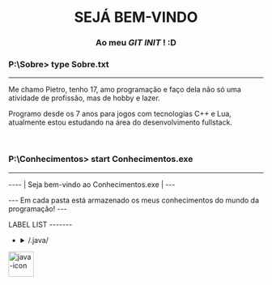 

<h1 align="center">SEJÁ BEM-VINDO</h1>
<h3 align="center">Ao meu <i> GIT INIT</i> ! :D</h3>
<h3>P:\Sobre> type Sobre.txt</h3>

___


<p>Me chamo Pietro, tenho 17, amo programação e faço dela não só uma atividade de profissão, mas de hobby e lazer. 
  
Programo desde os 7 anos para jogos com tecnologias C++ e Lua, atualmente estou estudando na área do desenvolvimento fullstack.
</p>

<br>

<h3>P:\Conhecimentos> start Conhecimentos.exe</h3>

___

<p> ---- | Seja bem-vindo ao Conhecimentos.exe | --- </p>
<p> --- Em cada pasta está armazenado os meus conhecimentos do mundo da programação! --- </p>
<p> LABEL LIST -------

<ul>
<li><details>
  <summary> /.java/ </summary>
  <p>START ------ </p>
  <p>SOBRE A LINGUAGEM: Uma consolídada linguagem de programação para todos os tipos de software e porte</p>
  <p>--------------------</p>
  <p>EXPERÍENCIA: Com a certificação Oracle Foundations, muita prática e café... (se você me entende :D ) venho melhorando e aprimorando meus conhecimentos em Java focando em criação de software desktop </p>
  <p>--------------------</p>
  <p>PROJETOS EM JAVA: </p>
</details></li>

</ul>
<a href='https://postimg.cc/YvSGR653' target='_blank'><img height="50px" width="50px" src='https://i.postimg.cc/YvSGR653/java-icon.png' border='0' alt='java-icon'/></a>
